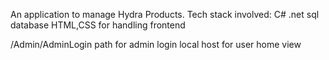 An application to manage Hydra Products.
Tech stack involved:
C#
.net
sql database
HTML,CSS for handling frontend

/Admin/AdminLogin path for admin login
local host for user home view

